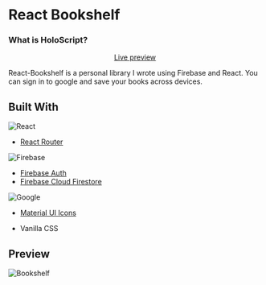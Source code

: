 # React Bookshelf

### What is HoloScript?

<p align='center'>
<a href='https://sagelyyy.github.io/react-bookshelf/'>Live preview</a>
</p>

React-Bookshelf is a personal library I wrote using Firebase and React. You can sign in to google and save your books across devices.

## Built With

![React](https://img.shields.io/badge/react-%2320232a.svg?style=for-the-badge&logo=react&logoColor=%2361DAFB)
- [React Router](https://reactrouter.com/)

![Firebase](https://img.shields.io/badge/Firebase-039BE5?style=for-the-badge&logo=Firebase&logoColor=white)
- [Firebase Auth](https://firebase.google.com/docs/auth)
- [Firebase Cloud Firestore](https://firebase.google.com/docs/firestore)

![Google](https://img.shields.io/badge/google-4285F4?style=for-the-badge&logo=google&logoColor=white)
- [Material UI Icons](https://fonts.google.com/icons)


- Vanilla CSS

## Preview

![Bookshelf](https://imgur.com/a/TwCyXa4)
